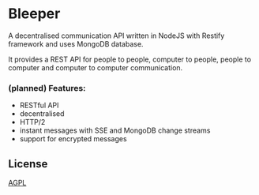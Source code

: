 # Bleeper
A decentralised communication API written in NodeJS with Restify framework and uses MongoDB database.

It provides a REST API for people to people, computer to people, people to computer and computer to computer communication.

### (planned) Features:
- RESTful API
- decentralised
- HTTP/2
- instant messages with SSE and MongoDB change streams
- support for encrypted messages

## License
[AGPL](LICENSE)

